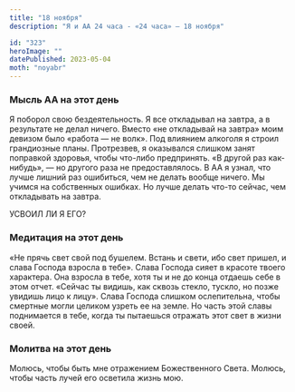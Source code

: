 ```yaml
---
title: "18 ноября"
description: "Я и АА 24 часа - «24 часа» — 18 ноября"

id: "323"
heroImage: ""
datePublished: 2023-05-04
moth: "noyabr"
---
```


### Мысль АА на этот день

Я поборол свою бездеятельность. Я все откладывал на завтра, а в результате не
делал ничего. Вместо «не откладывай на завтра» моим девизом было «работа — не
волк». Под влиянием алкоголя я строил грандиозные планы. Протрезвев, я
оказывался слишком занят поправкой здоровья, чтобы что-либо предпринять. «В
другой раз как-нибудь», — но другого раза не предоставлялось. В АА я узнал,
что лучше лишний раз ошибиться, чем не делать вообще ничего. Мы учимся на
собственных ошибках. Но лучше делать что-то сейчас, чем откладывать на завтра.

УСВОИЛ ЛИ Я ЕГО?

### Медитация на этот день

«Не прячь свет свой под бушелем. Встань и свети, ибо свет пришел, и слава
Господа взросла в тебе». Слава Господа сияет в красоте твоего характера. Она
взросла в тебе, хотя ты и не до конца отдаешь себе в этом отчет. «Сейчас ты
видишь, как сквозь стекло, тускло, но позже увидишь лицо к лицу». Слава
Господа слишком ослепительна, чтобы смертные могли целиком узреть ее на земле.
Но часть этой славы поднимается в тебе, когда ты пытаешься отражать этот свет
в жизни своей.

### Молитва на этот день

Молюсь, чтобы быть мне отражением Божественного Света. Молюсь, чтобы часть
лучей его осветила жизнь мою.

